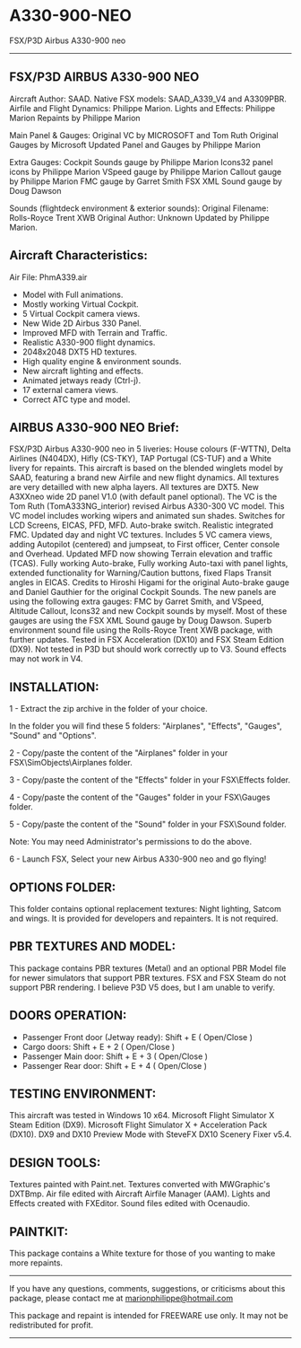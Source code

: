 # A330-900-NEO
 FSX/P3D Airbus A330-900 neo

------------------------------------
  FSX/P3D AIRBUS A330-900 NEO
------------------------------------

Aircraft Author: SAAD.
Native FSX models: SAAD_A339_V4 and A3309PBR. 
Airfile and Flight Dynamics: Philippe Marion.
Lights and Effects: Philippe Marion
Repaints by Philippe Marion

Main Panel & Gauges:
	Original VC by MICROSOFT and Tom Ruth
	Original Gauges by Microsoft
	Updated Panel and Gauges by Philippe Marion

Extra Gauges:
	Cockpit Sounds gauge by Philippe Marion
	Icons32 panel icons by Philippe Marion
	VSpeed gauge by Philippe Marion
	Callout gauge by Philippe Marion
	FMC gauge by Garret Smith
	FSX XML Sound gauge by Doug Dawson

Sounds (flightdeck environment & exterior sounds):
	Original Filename: Rolls-Royce Trent XWB
	Original Author: Unknown
	Updated by Philippe Marion.
 

Aircraft Characteristics:
-----------------------
Air File: PhmA339.air

- Model with Full animations.
- Mostly working Virtual Cockpit.
- 5 Virtual Cockpit camera views.
- New Wide 2D Airbus 330 Panel.
- Improved MFD with Terrain and Traffic.
- Realistic A330-900 flight dynamics.
- 2048x2048 DXT5 HD textures.
- High quality engine & environment sounds.
- New aircraft lighting and effects.
- Animated jetways ready (Ctrl-j).
- 17 external camera views.
- Correct ATC type and model.


AIRBUS A330-900 NEO Brief:
------------------------------
FSX/P3D Airbus A330-900 neo in 5 liveries: House colours (F-WTTN), Delta Airlines (N404DX), Hifly (CS-TKY), TAP Portugal (CS-TUF) and a White livery for repaints.
This aircraft is based on the blended winglets model by SAAD, featuring a brand new Airfile and new flight dynamics. All textures are very detailled with new alpha layers. All textures are DXT5. New A3XXneo wide 2D panel V1.0 (with default panel optional).
The VC is the Tom Ruth (TomA333NG_interior) revised Airbus A330-300 VC model. This VC model includes working wipers and animated sun shades. Switches for LCD Screens, EICAS, PFD, MFD. Auto-brake switch. Realistic integrated FMC.
Updated day and night VC textures. Includes 5 VC camera views, adding Autopilot (centered) and jumpseat, to First officer, Center console and Overhead. Updated MFD now showing Terrain elevation and traffic (TCAS).
Fully working Auto-brake, Fully working Auto-taxi with panel lights, extended functionality for Warning/Caution buttons, fixed Flaps Transit angles in EICAS. Credits to Hiroshi Higami for the original Auto-brake gauge and Daniel Gauthier for the original Cockpit Sounds.
The new panels are using the following extra gauges: FMC by Garret Smith, and VSpeed, Altitude Callout, Icons32 and new Cockpit sounds by myself. Most of these gauges are using the FSX XML Sound gauge by Doug Dawson.
Superb environment sound file using the Rolls-Royce Trent XWB package, with further updates. Tested in FSX Acceleration (DX10) and FSX Steam Edition (DX9). Not tested in P3D but should work correctly up to V3. Sound effects may not work in V4.


INSTALLATION:
---------------
1 - Extract the zip archive in the folder of your choice.

In the folder you will find these 5 folders: "Airplanes", "Effects", "Gauges", "Sound" and "Options".

2 - Copy/paste the content of the "Airplanes" folder in your FSX\SimObjects\Airplanes folder.

3 - Copy/paste the content of the "Effects" folder in your FSX\Effects folder.

4 - Copy/paste the content of the "Gauges" folder in your FSX\Gauges folder.

5 - Copy/paste the content of the "Sound" folder in your FSX\Sound folder.

Note: You may need Administrator's permissions to do the above.

6 - Launch FSX, Select your new Airbus A330-900 neo and go flying!


OPTIONS FOLDER:
-----------------
This folder contains optional replacement textures: Night lighting, Satcom and wings.
It is provided for developers and repainters. It is not required.


PBR TEXTURES AND MODEL:
---------------------------
This package contains PBR textures (Metal) and an optional PBR Model file for newer simulators that support PBR textures.
FSX and FSX Steam do not support PBR rendering. I believe P3D V5 does, but I am unable to verify.


DOORS OPERATION:
-------------------
- Passenger Front door (Jetway ready):	Shift + E ( Open/Close )
- Cargo doors:										Shift + E + 2 ( Open/Close )
- Passenger Main door:							Shift + E + 3 ( Open/Close )
- Passenger Rear door:							Shift + E + 4 ( Open/Close )


TESTING ENVIRONMENT:
------------------------
This aircraft was tested in Windows 10 x64.
Microsoft Flight Simulator X Steam Edition (DX9).
Microsoft Flight Simulator X + Acceleration Pack (DX10).
DX9 and DX10 Preview Mode with SteveFX DX10 Scenery Fixer v5.4.


DESIGN TOOLS:
---------------
Textures painted with Paint.net.
Textures converted with MWGraphic's DXTBmp.
Air file edited with Aircraft Airfile Manager (AAM).
Lights and Effects created with FXEditor.
Sound files edited with Ocenaudio.


PAINTKIT:
----------
This package contains a White texture for those of you wanting to make more repaints.


---------------------------------------------------------------

If you have any questions, comments, suggestions, or criticisms about this package, please contact me at marionphilippe@hotmail.com

This package and repaint is intended for FREEWARE use only. It may not be redistributed for profit.

---------------------------------------------------------------

